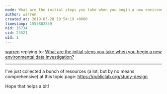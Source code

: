 ```yaml
---
node: What are the initial steps you take when you begin a new environmental data investigation?
author: warren
created_at: 2019-03-28 19:54:19 +0000
timestamp: 1553802859
nid: 16734
cid: 23521
uid: 1
---
```




[warren](../profile/warren) replying to: [What are the initial steps you take when you begin a new environmental data investigation?](../notes/sylvan/07-17-2018/what-are-the-initial-steps-you-take-when-you-begin-a-new-environmental-data-investigation)

----
 I've just collected a bunch of resources (a lot, but by no means comprehensive) at this topic page: https://publiclab.org/study-design

Hope that helps a bit!